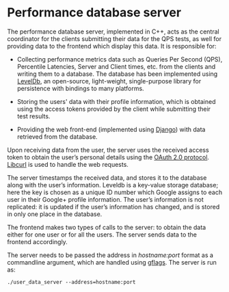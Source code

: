 # Performance database server

The performance database server, implemented in C++, acts as the central coordinator for the clients submitting their data for the QPS tests, as well for providing data to the frontend which display this data. It is responsible for:

* Collecting performance metrics data such as Queries Per Second (QPS), Percentile Latencies, Server and Client times, etc. from the clients and writing them to a database. The database has been implemented using [LevelDb](http://leveldb.org/), an open-source, light-weight, single-purpose library for persistence with bindings to many platforms.

* Storing the users' data with their profile information, which is obtained using the access tokens provided by the client while submitting their test results.

* Providing the web front-end (implemented using [Django](https://www.djangoproject.com/)) with data retrieved from the database.

Upon receiving data from the user, the server uses the received access token to obtain the user’s personal details using the [OAuth 2.0 protocol](https://developers.google.com/identity/protocols/OAuth2). [Libcurl](http://curl.haxx.se/) is used to handle the web requests.

The server timestamps the received data, and stores it to the database along with the user’s information. Leveldb is a key-value storage database; here the key is chosen as a unique ID number which Google assigns to each user in their Google+ profile information. The user’s information is not replicated: it is updated if the user’s information has changed, and is stored in only one place in the database.

The frontend makes two types of calls to the server: to obtain the data either for one user or for all the users. The server sends data to the frontend accordingly.

The server needs to be passed the address in _hostname:port_ format as a commandline argument, which are handled using [gflags](https://github.com/gflags/gflags). The server is run as:

    ./user_data_server --address=hostname:port
